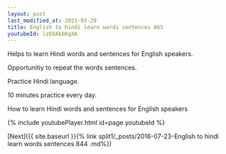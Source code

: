 ```yaml
---
layout: post
last_modified_at: 2021-03-29
title: English to hindi learn words sentences 865 
youtubeId: lzEOAkbKqXA
---
```

 
 
Helps to learn Hindi words and sentences for English speakers.

Opportunitiy to repeat the words sentences. 

Practice Hindi language. 
 
10 minutes practice every day. 
 
How to learn Hindi words and sentences for English speakers 
 
{% include youtubePlayer.html id=page.youtubeId %}
 
 
[Next]({{ site.baseurl }}{% link  split1/_posts/2016-07-23-English to hindi learn words sentences 844 .md%})
 
